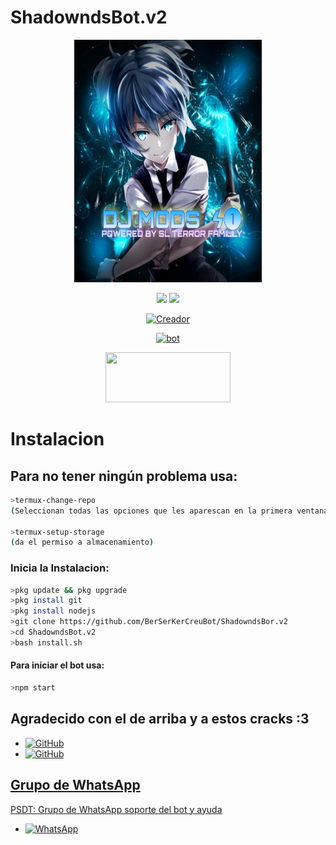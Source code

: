 # ShadowndsBot.v2

<p align="center">
<img src="./media/logo2.jpg" width="300" height="388"/>
</p>
<p align="center">
    <img
        src="https://img.shields.io/badge/node.js%20-%2343853D.svg?&style=for-the-badge&logo=node.js&logoColor=white" />
    <img
        src="https://img.shields.io/badge/javascript%20-%23323330.svg?&style=for-the-badge&logo=javascript&logoColor=%23F7DF1E" />
</p>

<p align="center">
<a href="https://github.com/shanduy"><img title="Creador" src="https://img.shields.io/badge/Author-Berserk-purple.svg?style=for-the-badge&logo=github"></a>
</p>
<p align="center">
<a href="#"><img title="bot" src="https://img.shields.io/badge/「 👻 © by Samy 👻 」-black?colorA=%23ff0000&colorB=%23000000&style=for-the-badge"></a>
</p>
<p align="center">
<img src="https://www.crackingpro.com/uploads/team_VIP.gif" width="200" height="80"/>
</p>

# Instalacion

## Para no tener ningún problema usa:
```bash
>termux-change-repo
(Seleccionan todas las opciones que les aparescan en la primera ventana/En la segunda ventana seleccionan la opcion que contenga la letra 'grimler'

>termux-setup-storage
(da el permiso a almacenamiento)
```

### Inicia la Instalacion:

```bash
>pkg update && pkg upgrade
>pkg install git
>pkg install nodejs
>git clone https://github.com/BerSerKerCreuBot/ShadowndsBor.v2
>cd ShadowndsBot.v2
>bash install.sh
```

#### Para iniciar el bot usa:
```bash
>npm start
```
## Agradecido con el de arriba y a estos cracks :3

* <a href="https://github.com/adiwajshing/Baileys"><img alt="GitHub" src="https://img.shields.io/badge/adiwajshing/Baileys%20-%23121011.svg?&style=for-the-badge&logo=github&logoColor=white">
* <a href="https://github.com/Samu330/NyanBot"><img alt="GitHub" src="https://img.shields.io/badge/Samu330/NyanBot%20-%23121011.svg?&style=for-the-badge&logo=github&logoColor=white">
## Grupo de WhatsApp
PSDT: Grupo de WhatsApp soporte del bot y ayuda 
* <a href="https://chat.whatsapp.com/E5xoSThB6LQ5L6CY8XrODI"><img alt="WhatsApp" src="https://img.shields.io/badge/WhatsApp%20Group-25D366?style=for-the-badge&logo=whatsapp&logoColor=white"/></a>
